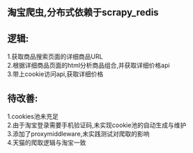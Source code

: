 ## 淘宝爬虫,分布式依赖于scrapy_redis
## 逻辑:
1.获取商品搜索页面的详细商品URL
<br>2.根据详细商品页面的html分析商品组合,并获取详细价格api
<br>3.带上cookie访问api,获取详细价格

## 待改善:
1.cookies池未充足
<br>2.由于淘宝登录需要手机验证码,未实现cookie池的自动生成与维护
<br>3.添加了proxymiddleware,未实践测试对爬取的影响
<br>4.天猫的爬取逻辑与淘宝一致
